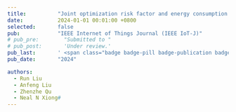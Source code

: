 ```yaml
---
title:          "Joint optimization risk factor and energy consumption in IoT networks with TinyML-enabled internet of UAVs"
date:           2024-01-01 00:01:00 +0800
selected:       false
pub:            "IEEE Internet of Things Journal (IEEE IoT-J)"
# pub_pre:        "Submitted to "
# pub_post:       'Under review.'
pub_last:       ' <span class="badge badge-pill badge-publication badge-success">Spotlight</span>'
pub_date:       "2024"

authors:
  - Run Liu
  - Anfeng Liu
  - Zhenzhe Qu
  - Neal N Xiong#
---
```

